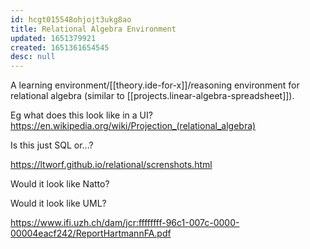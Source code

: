 ```yaml
---
id: hcgt015548ohjojt3ukg8ao
title: Relational Algebra Environment
updated: 1651379921
created: 1651361654545
desc: null
---
```


A learning environment/[[theory.ide-for-x]]/reasoning environment for relational algebra (similar to [[projects.linear-algebra-spreadsheet]]).

Eg what does this look like in a UI? https://en.wikipedia.org/wiki/Projection_(relational_algebra)

Is this just SQL or...?

https://ltworf.github.io/relational/screnshots.html

Would it look like Natto?

Would it look like UML?

https://www.ifi.uzh.ch/dam/jcr:ffffffff-96c1-007c-0000-00004eacf242/ReportHartmannFA.pdf
